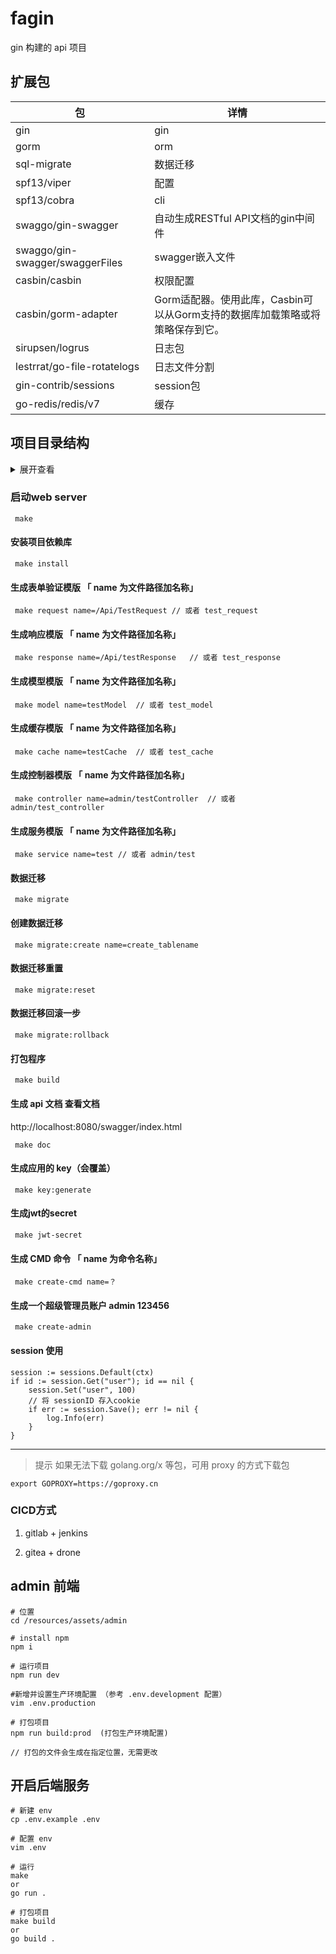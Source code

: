 # fagin

gin 构建的 api 项目

## 扩展包

 包 | 详情 
 ---|--- 
 gin | gin 
 gorm | orm 
 sql-migrate | 数据迁移 
 spf13/viper | 配置 
 spf13/cobra  | cli 
 swaggo/gin-swagger | 自动生成RESTful API文档的gin中间件 
 swaggo/gin-swagger/swaggerFiles | swagger嵌入文件 |
 casbin/casbin | 权限配置 
 casbin/gorm-adapter | Gorm适配器。使用此库，Casbin可 以从Gorm支持的数据库加载策略或将策略保存到它。 
 sirupsen/logrus  | 日志包 
 lestrrat/go-file-rotatelogs | 日志文件分割 
 gin-contrib/sessions | session包
 go-redis/redis/v7 | 缓存

## 项目目录结构
<details>
<summary>展开查看</summary>
<pre><code>
├── app                 项目核心逻辑代码
│    ├── cache          缓存
│    ├── constants      常量
│    ├── errno          错误
│    ├── controllers    控制器
│    ├── models         模型
│    ├── middleware     中间件
│    ├── services       业务
│    ├── requests       参数校验
│    ├── responses      响应
│    └── helper.go      工具方法
│
├── console             控制台
│    ├── cmd            cmd 入口
│    └── main.go        cmd 命令
│
├── config              配置中心
│
├── database            数据库
│    └── migrations     数据迁移文件
│
├── pkg                 项目依赖
│
├── doc                 文档
│
├── public              项目静态文件
│    ├── css     
│    ├── js      
│    ├── js      
│    └── assets  
│
├── resources           项目资源
│    ├── assets         assets
│    │     └── admin    后台前端项目
│    └── views          go 模板文件
│
├── routes              路由
│    ├── admin.go       后台 路由
│    ├── api.go         api 路由
│    └── web.go         web 路由
│ 			
├── test                测试文件  
│
├── storage             存放日志等文件
│
├── main.go             项目入口
│
├── config.yaml         动态项目配置
│
├── .env                系统配置
│
├── .drone.yml          drone 配置
│
├── admin.sh            脚本
│
└── Makefile            Makefile 文件
</code></pre>
</details>


### 启动web server

```
 make
```

#### 安装项目依赖库

```
 make install 
```

#### 生成表单验证模版 「 name 为文件路径加名称」

```
 make request name=/Api/TestRequest // 或者 test_request
```

#### 生成响应模版 「 name 为文件路径加名称」

```
 make response name=/Api/testResponse	// 或者 test_response
```

#### 生成模型模版 「 name 为文件路径加名称」

```
 make model name=testModel	// 或者 test_model
```

#### 生成缓存模版 「 name 为文件路径加名称」

```
 make cache name=testCache	// 或者 test_cache
```

#### 生成控制器模版 「 name 为文件路径加名称」

```
 make controller name=admin/testController	// 或者 admin/test_controller
```

#### 生成服务模版 「 name 为文件路径加名称」

```
 make service name=test	// 或者 admin/test
```

#### 数据迁移

```
 make migrate
```

#### 创建数据迁移

```
 make migrate:create name=create_tablename
```

#### 数据迁移重置

```
 make migrate:reset
```

#### 数据迁移回滚一步

```
 make migrate:rollback
```

#### 打包程序

```
 make build
```

#### 生成 api 文档 查看文档 

http://localhost:8080/swagger/index.html

```
 make doc 
```

#### 生成应用的 key（会覆盖）

```
 make key:generate 
```

#### 生成jwt的secret 

```
 make jwt-secret
```

#### 生成 CMD 命令 「 name 为命令名称」

```
 make create-cmd name=？
```

#### 生成一个超级管理员账户 admin 123456

```
 make create-admin
```

#### session 使用

```
session := sessions.Default(ctx)
if id := session.Get("user"); id == nil {
	session.Set("user", 100)
	// 将 sessionID 存入cookie
	if err := session.Save(); err != nil {
		log.Info(err)
	}
}
```


---

> 提示 如果无法下载 golang.org/x 等包，可用 proxy 的方式下载包

```
export GOPROXY=https://goproxy.cn
```




### CICD方式

1. gitlab + jenkins

1. gitea + drone

## admin 前端

```
# 位置 
cd /resources/assets/admin 

# install npm
npm i 

# 运行项目
npm run dev

#新增并设置生产环境配置 （参考 .env.development 配置）
vim .env.production

# 打包项目
npm run build:prod  (打包生产环境配置)

// 打包的文件会生成在指定位置，无需更改

```

## 开启后端服务

```
# 新建 env
cp .env.example .env

# 配置 env
vim .env

# 运行
make 
or
go run .

# 打包项目
make build
or
go build .

```
